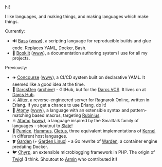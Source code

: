 hi!

I like languages, and making things, and making languages which make things.

Currently:

* 🔊 [Bass](https://github.com/vito/bass) ([www](https://bass-lang.org)), a scripting language for reproducible builds and glue code. Replaces YAML, Docker, Bash.
* 📖 [Booklit](https://github.com/vito/booklit) ([www](https://booklit.page)), a documentation authoring system I use for all my projects.

Previously:

* ✈️ [Concourse] ([www](https://concourse-ci.org)), a CI/CD system built on declarative YAML. It seemed like a good idea at the time.
* 🌚 [DarcsDen] ([archive](http://web.archive.org/web/20110816083908/http://darcsden.com/alex/darcsden)) - GitHub, but for the [Darcs VCS](http://darcs.net/). It lives on at [Darcs Hub](https://hub.darcs.net/).
* ⚔️ [Aliter], a reverse-engineered server for Ragnarok Online, written in Erlang. If you get a chance to use Erlang, do it!
* 🌱 [Atomy] ([www](https://vito.github.io/atomy/)), a language with an extensible syntax and pattern-matching based macros, targeting [Rubinius].
* ⚛️ [Atomo] ([www](https://vito.github.io/atomo/)), a language inspired by the Smalltalk family of languages - shoutout to [Slate](https://github.com/briantrice/slate-language)!
* 🍿 [Pumice], [Hummus], [Cletus], three equivalent implementations of [Kernel] in different host languages.
* 🍀 [Garden] (+ [Garden Linux]) - a Go rewrite of [Warden], a container engine predating Docker.
* 🐦 [Chyrp], an extensible microblogging framework in PHP. The origin of [Twig](https://twig.symfony.com/doc/3.x/templates.html)! (I think. Shoutout to [Armin] who contributed it!)

[Concourse]: https://github.com/concourse/concourse
[Atomy]: https://github.com/vito/atomy
[Atomo]: https://github.com/vito/atomo
[Garden]: https://github.com/cloudfoundry/garden
[Garden Linux]: https://github.com/cloudfoundry-attic/garden-linux
[Aliter]: https://github.com/aliter/aliter
[Warden]: https://github.com/cloudfoundry/warden
[Chyrp]: https://github.com/vito/chyrp
[Hummus]: https://github.com/vito/hummus
[Cletus]: https://github.com/vito/cletus
[Pumice]: https://github.com/vito/pumice
[Kernel]: https://web.cs.wpi.edu/~jshutt/kernel.html
[DarcsDen]: https://github.com/vito/darcsden
[Armin]: https://github.com/mitsuhiko
[Rubinius]: https://github.com/rubinius/rubinius
